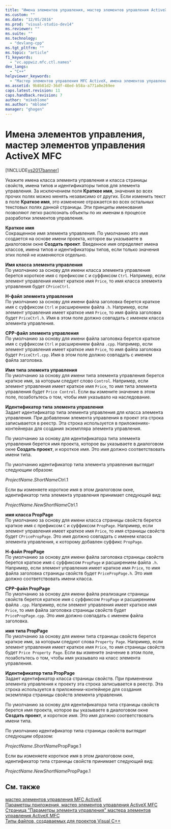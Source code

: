 ```yaml
---
title: "Имена элементов управления, мастер элементов управления ActiveX MFC | Microsoft Docs"
ms.custom: ""
ms.date: "12/05/2016"
ms.prod: "visual-studio-dev14"
ms.reviewer: ""
ms.suite: ""
ms.technology: 
  - "devlang-cpp"
ms.tgt_pltfrm: ""
ms.topic: "article"
f1_keywords: 
  - "vc.appwiz.mfc.ctl.names"
dev_langs: 
  - "C++"
helpviewer_keywords: 
  - "Мастер элементов управления MFC ActiveX, имена элементов управления"
ms.assetid: 9b8b81d2-36df-48ed-b58a-a771a0e269ee
caps.latest.revision: 11
caps.handback.revision: 7
author: "mikeblome"
ms.author: "mblome"
manager: "ghogen"
---
```

# Имена элементов управления, мастер элементов управления ActiveX MFC
[!INCLUDE[vs2017banner](../../assembler/inline/includes/vs2017banner.md)]

Укажите имена класса элемента управления и класса страницы свойств, имена типов и идентификаторы типов для элемента управления.  За исключением поля **Краткое имя**, значения во всех прочих полях можно менять независимо от других.  Если изменить текст в поле **Краткое имя**, это изменение отражается во всех остальных текстовых полях данной страницы.  Эти принципы именования позволяют легко распознать объекты по их именам в процессе разработки элементов управления.  
  
 **Краткое имя**  
 Сокращенное имя элемента управления.  По умолчанию это имя создается на основе имени проекта, которое вы указываете в диалоговом окне **Создать проект**.  Введенное имя определяет имена классов, имена типов и идентификаторы типов, если только значения этих полей не изменяются отдельно.  
  
 **Имя класса элемента управления**  
 По умолчанию за основу для имени класса элемента управления берется короткое имя с префиксом `C` и суффиксом `Ctrl`.  Например, если элемент управления имеет краткое имя `Price`, то имя класса элемента управления будет `CPriceCtrl`.  
  
 **H\-файл элемента управления**  
 По умолчанию за основу для имени файла заголовка берется краткое имя с суффиксом `Ctrl` и расширением файла `.h`.  Например, если элемент управления имеет краткое имя `Price`, то имя файла заголовка будет `PriceCtrl.h`.  Имя в этом поле должно совпадать с именем класса элемента управления.  
  
 **CPP\-файл элемента управления**  
 По умолчанию за основу для имени файла заголовка берется краткое имя с суффиксом `Ctrl` и расширением файла `.cpp`.  Например, если элемент управления имеет краткое имя `Price`, то имя файла заголовка будет `PriceCtrl.cpp`.  Имя в этом поле должно совпадать с именем файла заголовка.  
  
 **Имя типа элемента управления**  
 По умолчанию за основу для имени типа элемента управления берется краткое имя, за которым следует слово `Control`.  Например, если элемент управления имеет краткое имя `Price`, то имя типа элемента управления будет `Price Control`.  Если вы измените значение в этом поле, позаботьтесь о том, чтобы имя указывало на наследование.  
  
 **Идентификатор типа элемента управления**  
 Задает идентификатор типа элемента управления для класса элемента управления.  При добавлении элемента управления в проект эта строка записывается в реестр.  Эта строка используется в приложениях\-контейнерах для создания экземпляра элемента управления.  
  
 По умолчанию за основу для идентификатора типа элемента управления берется имя проекта, которое вы указываете в диалоговом окне **Создать проект**, и короткое имя.  Это имя должно соответствовать имени типа.  
  
 По умолчанию идентификатор типа элемента управления выглядит следующим образом:  
  
 *ProjectName*.*ShortName*Ctrl.1  
  
 Если вы изменяете короткое имя в этом диалоговом окне, идентификатор типа элемента управления принимает следующий вид:  
  
 *ProjectName*.*NewShortName*Ctrl.1  
  
 **имя класса РropPage**  
 По умолчанию за основу для имени класса страницы свойств берется краткое имя с префиксом `C` и суффиксом `PropPage`.  Например, если элемент управления имеет краткое имя `Price`, то имя страницы свойств будет `CPricePropPage`.  Это имя должно совпадать с именем класса элемента управления, к которому добавлен суффикс `PropPage`.  
  
 **Н\-файл РropPage**  
 По умолчанию за основу для имени файла заголовка страницы свойств берется краткое имя с суффиксом `PropPage` и расширением файла `.h`.  Например, если элемент управления имеет краткое имя `Price`, то имя файла заголовка страницы свойств будет `PricePropPage.h`.  Это имя должно соответствовать имени класса.  
  
 **CPP\-файл РropPage**  
 По умолчанию за основу для имени файла реализации страницы свойств берется краткое имя с суффиксом `PropPage` и расширением файла `.cpp`.  Например, если элемент управления имеет краткое имя `Price`, то имя файла заголовка страницы свойств будет `PricePropPage.cpp`.  Это имя должно совпадать с именем файла заголовка.  
  
 **имя типа PropPage**  
 По умолчанию за основу для имени типа страницы свойств берется краткое имя, за которым следуют слова `Property Page`.  Например, если элемент управления имеет краткое имя `Price`, то имя страницы свойств будет `Price Property Page`.  Если вы измените значение в этом поле, позаботьтесь о том, чтобы имя указывало на класс элемента управления.  
  
 **Идентификатор типа PropPage**  
 Задает идентификатор класса страницы свойств.  При применении элемента управления к проекту эта строка записывается в реестр.  Эта строка используется в приложении\-контейнере для создания экземпляра страницы свойств элемента управления.  
  
 По умолчанию за основу для идентификатора типа страницы свойств берется имя проекта, которое вы указываете в диалоговом окне **Создать проект**, и короткое имя.  Это имя должно соответствовать имени типа.  
  
 По умолчанию идентификатор типа страницы свойств выглядит следующим образом:  
  
 *ProjectName*.*ShortName*PropPage.1  
  
 Если вы изменяете короткое имя в этом диалоговом окне, идентификатор типа страницы свойств принимает следующий вид:  
  
 *ProjectName*.*NewShortName*PropPage.1  
  
## См. также  
 [мастер элементов управления MFC ActiveX](../../mfc/reference/mfc-activex-control-wizard.md)   
 [Параметры приложения, мастер элементов управления ActiveX MFC](../../mfc/reference/application-settings-mfc-activex-control-wizard.md)   
 [Страница "Параметры элемента управления" мастера элементов управления ActiveX MFC](../../mfc/reference/control-settings-mfc-activex-control-wizard.md)   
 [Типы файлов, создаваемых для проектов Visual C\+\+](../../ide/file-types-created-for-visual-cpp-projects.md)